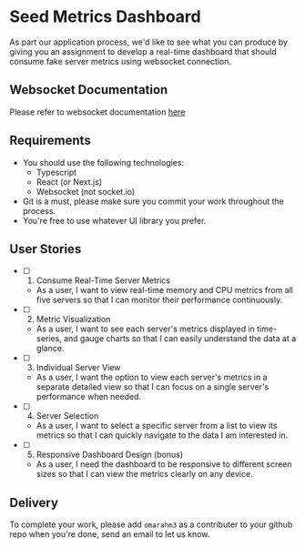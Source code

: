# Seed Metrics Dashboard

As part our application process, we'd like to see what you can produce by giving you an assignment to develop a real-time dashboard that should consume fake server metrics using websocket connection.

## Websocket Documentation

Please refer to websocket documentation [here](./websocket.md)

## Requirements

- You should use the following technologies:
    - Typescript
    - React (or Next.js)
    - Websocket (not socket.io)
- Git is a must, please make sure you commit your work throughout the process.
- You're free to use whatever UI library you prefer.

## User Stories

- [ ] 1. Consume Real-Time Server Metrics
    - As a user, I want to view real-time memory and CPU metrics from all five servers so that I can monitor their performance continuously.
- [ ] 2. Metric Visualization
    - As a user, I want to see each server's metrics displayed in time-series, and gauge charts so that I can easily understand the data at a glance.
- [ ] 3. Individual Server View
    - As a user, I want the option to view each server's metrics in a separate detailed view so that I can focus on a single server's performance when needed.
- [ ] 4. Server Selection
    - As a user, I want to select a specific server from a list to view its metrics so that I can quickly navigate to the data I am interested in.
- [ ] 5. Responsive Dashboard Design (bonus)
    - As a user, I need the dashboard to be responsive to different screen sizes so that I can view the metrics clearly on any device.

## Delivery

To complete your work, please add `omarahm3` as a contributer to your github repo when you're done, send an email to let us know.
